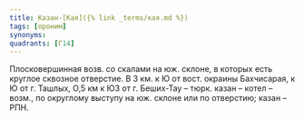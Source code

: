 ```yaml
---
title: Казан-[Кая]({% link _terms/кая.md %})
tags: [ороним]
synonyms:
quadrants: [Г14]
---
```


Плосковершинная возв. со скалами на юж. склоне, в которых есть круглое сквозное
отверстие. В 3 км. к Ю от вост. окраины Бахчисарая, к Ю от г. Ташлых, О,5 км к
ЮЗ от г. Беших-Тау – тюрк. казан – котел – возм., по округлому выступу на юж.
склоне или по отверстию; казан – РПН.
